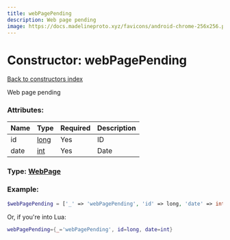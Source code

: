 ```yaml
---
title: webPagePending
description: Web page pending
image: https://docs.madelineproto.xyz/favicons/android-chrome-256x256.png
---
```

# Constructor: webPagePending  
[Back to constructors index](index.md)



Web page pending

### Attributes:

| Name     |    Type       | Required | Description |
|----------|---------------|----------|-------------|
|id|[long](../types/long.md) | Yes|ID|
|date|[int](../types/int.md) | Yes|Date|



### Type: [WebPage](../types/WebPage.md)


### Example:

```php
$webPagePending = ['_' => 'webPagePending', 'id' => long, 'date' => int];
```  


Or, if you're into Lua:

```lua
webPagePending={_='webPagePending', id=long, date=int}

```


